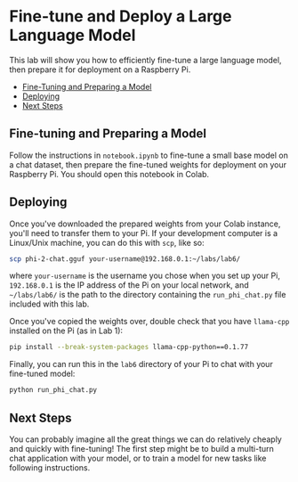 # Fine-tune and Deploy a Large Language Model

This lab will show you how to efficiently fine-tune a large language model, then prepare it for deployment on a Raspberry Pi.

- [Fine-Tuning and Preparing a Model](#fine-tuning-and-preparing-a-model)
- [Deploying](#deploying)
- [Next Steps](#next-steps)

## Fine-tuning and Preparing a Model

Follow the instructions in `notebook.ipynb` to fine-tune a small base model on a chat dataset, then prepare the fine-tuned weights for deployment on your Raspberry Pi. You should open this notebook in Colab.

## Deploying

Once you've downloaded the prepared weights from your Colab instance, you'll need to transfer them to your Pi. If your development computer is a Linux/Unix machine, you can do this with `scp`, like so:

``` bash
scp phi-2-chat.gguf your-username@192.168.0.1:~/labs/lab6/
```

where `your-username` is the username you chose when you set up your Pi, `192.168.0.1` is the IP address of the Pi on your local network, and `~/labs/lab6/` is the path to the directory containing the `run_phi_chat.py` file included with this lab.

Once you've copied the weights over, double check that you have `llama-cpp` installed on the Pi (as in Lab 1):

``` bash
pip install --break-system-packages llama-cpp-python==0.1.77
```

Finally, you can run this in the `lab6` directory of your Pi to chat with your fine-tuned model:

``` bash
python run_phi_chat.py
```

## Next Steps

You can probably imagine all the great things we can do relatively cheaply and quickly with fine-tuning! The first step might be to build a multi-turn chat application with your model, or to train a model for new tasks like following instructions.
